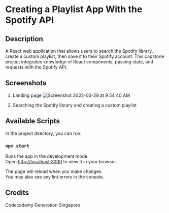 # Creating a Playlist App With the Spotify API

## Description
A React web application that allows users to search the Spotify library, create a custom playlist, then save it to their Spotify account.
This capstone project integrates knowledge of React components, passing state, and requests with the Spotify API. 

## Screenshots

1. Landing page
![Screenshot 2022-03-29 at 9 54 40 AM](https://user-images.githubusercontent.com/29788431/160518295-316aaf0c-d68f-4661-b529-7672a3e12b6a.png)

2. Searching the Spotify library and creating a custom playlist

## Available Scripts

In the project directory, you can run:

### `npm start`

Runs the app in the development mode.\
Open [http://localhost:3000](http://localhost:3000) to view it in your browser.

The page will reload when you make changes.\
You may also see any lint errors in the console.

## Credits
Codecademy
Generation Singapore
